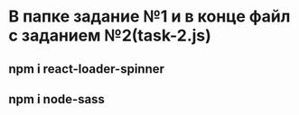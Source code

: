 # В папке задание №1 и в конце файл с заданием №2(task-2.js)
## npm i react-loader-spinner
## npm i node-sass
